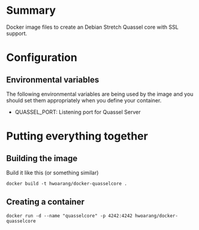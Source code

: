 # Summary
Docker image files to create an Debian Stretch Quassel core with SSL support.

# Configuration

## Environmental variables
The following environmental variables are being used by the image and you should
set them appropriately when you define your container.

* QUASSEL_PORT: Listening port for Quassel Server

# Putting everything together

## Building the image
Build it like this (or something similar)

	docker build -t hwoarang/docker-quasselcore .

## Creating a container

	docker run -d --name "quasselcore" -p 4242:4242 hwoarang/docker-quasselcore
